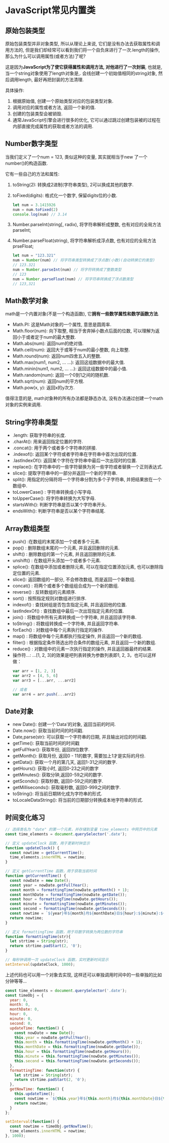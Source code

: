 # **JavaScript常见内置类**

## 原始包装类型

原始包装类型并非对象类型, 所以从理论上来说, 它们是没有办法去获取属性和调用方法的, 但是我们却经常可以看到我们将一个自负床进行了一次.length的操作, 那么为什么可以调用属性(或者方法)了呢? 

这是因为**JavaScript为了使它获得属性和调用方法, 对他进行了一次封装**, 也就是, 当一个string对象使用了length对象是,. 会线创建一个初始值相同的string对象, 然后调用length, 最好再把封装的方法清理.

具体操作:

1. 根据原始值, 创建一个原始类型对应的包装类型对象.
2. 调用对应的属性或者方法, 返回一个新的值.
3. 创建的包装类型会被销毁.
4. 通常JavaScript引擎会进行很多的优化, 它可以通过跳过创建包装被的过程在内部直接完成属性的获取或者方法的调用.

## Number数字类型

当我们定义了一个num = 123, 类似这种的变量, 其实就相当于new 了一个number()的构造函数.

它有一些自己的方法和属性:

1. toString(2): 转换成2进制(字符串类型), 2可以换成其他的数字.

2. toFixed(digits): 格式化一个数字, 保留digits位的小数.

   ```JavaScript
   let num = 3.1415926
   num = num.toFixed(2)
   console.log(num) // 3.14
   ```

3. Number.parseInt(string[, radix), 将字符串解析成整数, 也有对应的全局方法parseInt;

4. Number.parseFloat(string), 将字符串解析成浮点数, 也有对应的全局方法prseFloat;

   ```JavaScript
   let num = "123.321"
   num = Number(num) // 将字符串类型转换成了浮点数(小数)(自动转换它的类型)
   // 123.321
   num = Number.parseInt(num) // 将字符转换成了整数类型
   // 123
   num = Number.parseFloat(num) // 将字符串转换成了浮点数类型
   // 123,321
   ```

   

## Math数学对象

math是一个内置对象(不是一个构造函数), 它**拥有一些数学属性和数学函数方法**.

- Math.PI: 这是Math对象的一个属性, 意思是圆周率.
- Math.floor(num): 向下取整, 相当于舍弃掉小数点后面的位数, 可以理解为返回小于或者定于num的最大整数.
- Math.abs(num): 返回num的绝对值.
- Math.ceil(num): 返回大于或等于num的最小整数, 向上取整.
- Math.round(num): 返回num四舍五入的整数.
- Math.max(num1, num2, ... ...): 返回这组数据中的最大值.
- Math.minin(num1, num2, ... ...): 返回这组数据中的最小值.
- Math.random(num): 返回一个0到1之间的随机数.
- Math.sqrt(num): 返回num的平方根.	
- Math.pow(x, y): 返回x的y次方.

值得注意的是, math对象种的所有办法都是静态办法, 没有办法通过创建一个math对象的实例来调用.

## String字符串类型

- .length: 获取字符串的长度.
- .charAt(): 用来返回指定位置的字符.
- .concat(): 用于两个或者多个字符串的拼接.
- .indexof(): 返回某个字符或者字符串在字符串中首次出现的位置.
- .lastIndexOf(): 返回某个字符在字符串中最后一次出现时的位置.
- replace(): 在字符串中的一些字符替换为另一些字符或者替换一个正则表达式.
- slice(): 提取字符串中的一部分并返回一个新的字符串.
- split(): 用指定的分隔符将一个字符串分割为多个子字符串, 并把结果放在一个数组中.
- toLowerCase() : 字符串转换成小写字母.
- toUpperCase(): 将字符串转换为大写字母.
- startsWith(): 判断字符串是否以某个字符串开头.
- endsWith(): 判断字符串是否以某个字符串结尾.

## Array数组类型

- push() :在数组的末尾添加一个或者多个元素.
- pop() : 删除数组末尾的一个元素, 并且返回删除的元素.
- shift() : 删除数组的第一个元素, 并且返回删除的元素.
- unshift() : 在数组开头添加一个或者多个元素.
- splice(): 在数组中添加或者删除元素, 可以在指定位置添加元素, 也可以删除指定位置的元素.
- slice(): 返回数组的一部分, 不会修改数组, 而是返回一个新数组.
- concat() : 将两个或者多个数组组合成为一个新的数组.
- reverse() : 反转数组的元素顺序.
- sort() : 按照指定规则对数组进行排序.
- indexof() : 查找树组是否包含指定元素, 并且返回他的位置.
- lastIndexOf() : 查找数组中最后一次出现指定元素的位置.
- join() : 将数组中所有元素转换成一个字符串, 并且返回该字符串.
- toString() : 将数组转换成一个字符串, 并且返回字符串.
- forEach() : 对数组中每个元素执行指定的操作.
- map() : 将数组中每个元素都执行指定操作, 并且返回一个新的数组.
- filter() : 根据指定条件筛选出符合条件的数组元素, 并且返回一个新的数组.
- reduce() : 对数组中的元素一次执行指定的操作, 并且返回器最终的结果.
- 操作符...: ...[1, 2, 3]的效果是吧列表转换为参数列表即1, 2, 3，也可以这样做：
  ```js
  var arr = [1, 2, 3]
  var arr2 = [4, 5, 6]
  var arr3 = [...arr, ...arr2]
  
  // 或者
  var arr4 = arr.push(...arr2)
  ```

  

## Date对象

- new Date(): 创建一个'Data'的对象, 返回当前的时间.
- Date.now(): 获取当前时间的时间戳.
- Date,parse(str): 可以获取一个字符串的日期, 并且输出对应的时间戳.
- getTime(): 获取当前时间的时间戳
- getFullYear(): 获取年份, 返回四位数字.
- getMonth(): 获取月份, 返回0 - 11的数字, 需要加上1才是实际的月份.
- getData(): 获取一个月的第几天, 返回1-31之间的数字.
- getHours(): 获取小时, 返回0-23之间的数字
- getMinutes(): 获取分钟,返回0-59之间的数字.
- getSconds(): 获取秒数, 返回0-59之间的数字.
- getMilliseconds(): 获取毫秒数, 返回0-999之间的数字.
- toString(): 将当前日期转化成为字符串的形式.
- toLocaleDataString(): 将当前的日期部分转换成本地字符串的形式.

## 时间变化练习

```JavaScript
// 选择类名为 "date" 的第一个元素，并存储到变量 time_elements 中网页中的元素
const time_elements = document.querySelector('.date');

// 定义 updateClock 函数，用于更新时钟显示
function updateClock() {
  const nowtime = getCurrentTime();
  time_elements.innerHTML = nowtime;
}

// 定义 getCurrentTime 函数，用于获取当前时间
function getCurrentTime() {
  const nowDate = new Date();
  const year = nowDate.getFullYear();
  const month = formattingTime(nowDate.getMonth() + 1);
  const monthDate = formattingTime(nowDate.getDate());
  const hour = formattingTime(nowDate.getHours());
  const minute = formattingTime(nowDate.getMinutes());
  const second = formattingTime(nowDate.getSeconds());
  const nowtime = `${year}年${month}月${monthDate}日${hour}:${minute}:${second}`;
  return nowtime;
}

// 定义 formattingTime 函数，用于将数字转换为两位数的字符串
function formattingTime(str){
  let strtime = String(str);
  return strtime.padStart(2, '0');
}

// 每秒钟调用一次 updateClock 函数，实时更新时间显示
setInterval(updateClock, 1000);
```

上述代码也可以用一个对象去实现, 这样还可以单独调用时间中的一些单独的比如分钟等等...

```JavaScript
const time_elements = document.querySelector('.date');
const timeObj = {
  year: 0,
  month: 0,
  monthDate: 0,
  hour: 0,
  minute: 0,
  second: 0,
  updateTime: function() {
    const nowDate = new Date();
    this.year = nowDate.getFullYear();
    this.month = this.formattingTime(nowDate.getMonth() + 1);
    this.monthDate = this.formattingTime(nowDate.getDate());
    this.hour = this.formattingTime(nowDate.getHours());
    this.minute = this.formattingTime(nowDate.getMinutes());
    this.second = this.formattingTime(nowDate.getSeconds());
  },
  formattingTime: function(str) {
    let strtime = String(str);
    return strtime.padStart(2, '0');
  },
  getNowTime: function() {
    this.updateTime();
    const nowtime = `${this.year}年${this.month}月${this.monthDate}日${this.hour}:${this.minute}:${this.second}`;
    return nowtime;
  }
};

setInterval(function() {
  const nowtime = timeObj.getNowTime();
  time_elements.innerHTML = nowtime;
}, 1000);
```

